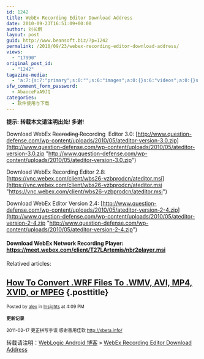 ```yaml
---
id: 1242
title: WebEx Recording Editor Download Address
date: 2010-09-23T16:51:09+00:00
author: 刘长炯
layout: post
guid: http://www.beansoft.biz/?p=1242
permalink: /2010/09/23/webex-recording-editor-download-address/
views:
  - "17990"
original_post_id:
  - "1242"
tagazine-media:
  - 'a:7:{s:7:"primary";s:0:"";s:6:"images";a:0:{}s:6:"videos";a:0:{}s:11:"image_count";s:1:"0";s:6:"author";s:8:"27534716";s:7:"blog_id";s:8:"27979815";s:9:"mod_stamp";s:19:"2010-09-23 08:51:09";}'
sfw_comment_form_password:
  - AbaoceFaA9JQ
categories:
  - 软件使用与下载
---
```

**提示: 转载本文请注明出处! 多谢!**

Download WebEx <strike>Recroding </strike> Recording&#160; Editor 3.0: [http://www.question-defense.com/wp-content/uploads/2010/05/ateditor-version-3.0.zip](http://www.question-defense.com/wp-content/uploads/2010/05/ateditor-version-3.0.zip "http://www.question-defense.com/wp-content/uploads/2010/05/ateditor-version-3.0.zip")

Download WebEx Recording Editor 2.8: [https://vnc.webex.com/client/wbs26-vzbprodcn/ateditor.msi](https://vnc.webex.com/client/wbs26-vzbprodcn/ateditor.msi "https://vnc.webex.com/client/wbs26-vzbprodcn/ateditor.msi")

Download WebEx Editor Version 2.4: [http://www.question-defense.com/wp-content/uploads/2010/05/ateditor-version-2-4.zip](http://www.question-defense.com/wp-content/uploads/2010/05/ateditor-version-2-4.zip "http://www.question-defense.com/wp-content/uploads/2010/05/ateditor-version-2-4.zip")

#### Download WebEx Network Recording Player: <https://meet.webex.com/client/T27LArtemis/nbr2player.msi>

Relatived articles:

## <a title="Permanent Link: How To Convert .WRF Files To .WMV, AVI, MP4, XVID, or MPEG" href="http://www.question-defense.com/2010/05/15/how-to-convert-wrf-files-to-wmv-avi-mp4-xvid-or-mpeg" rel="bookmark">How To Convert .WRF Files To .WMV, AVI, MP4, XVID, or MPEG</a> {.posttitle}

<small>Posted by <a title="Posts by alex" href="http://www.question-defense.com/author/alex/">alex</a> in <a title="View all posts in Insights" href="http://www.question-defense.com/category/technical-insights" rel="category tag">Insights</a> at 4:09 PM </small>

<small></small>

<small><strong>更新记录</strong></small>

<small>2011-02-17 更正拼写手误 感谢善用佳软 <a href="http://xbeta.info/">http://xbeta.info/</a></small>

转载请注明：[WebLogic Android 博客](http://www.beansoft.biz) &raquo; [WebEx Recording Editor Download Address](http://www.beansoft.biz/2010/09/23/webex-recording-editor-download-address/)